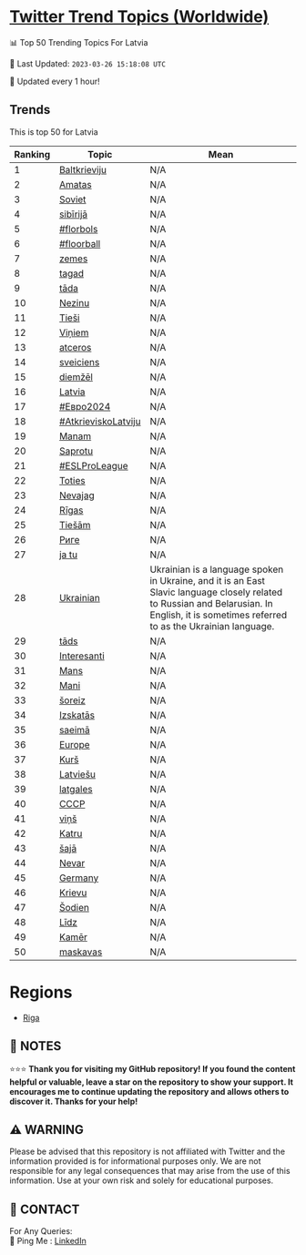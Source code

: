 [Twitter Trend Topics (Worldwide)](https://github.com/ErcinDedeoglu/Twitter-Trend-Topics)
==========


📊 Top 50 Trending Topics For Latvia

📆 Last Updated: `2023-03-26 15:18:08 UTC`

🔧 Updated every 1 hour!


## Trends

This is top 50 for Latvia

| Ranking | Topic | Mean |
| ------- | ------------ | ------------ |
| 1 | [Baltkrieviju](http://twitter.com/search?q=Baltkrieviju) | N/A |
| 2 | [Amatas](http://twitter.com/search?q=Amatas) | N/A |
| 3 | [Soviet](http://twitter.com/search?q=Soviet) | N/A |
| 4 | [sibīrijā](http://twitter.com/search?q=sib%c4%abrij%c4%81) | N/A |
| 5 | [#florbols](http://twitter.com/search?q=%23florbols) | N/A |
| 6 | [#floorball](http://twitter.com/search?q=%23floorball) | N/A |
| 7 | [zemes](http://twitter.com/search?q=zemes) | N/A |
| 8 | [tagad](http://twitter.com/search?q=tagad) | N/A |
| 9 | [tāda](http://twitter.com/search?q=t%c4%81da) | N/A |
| 10 | [Nezinu](http://twitter.com/search?q=Nezinu) | N/A |
| 11 | [Tieši](http://twitter.com/search?q=Tie%c5%a1i) | N/A |
| 12 | [Viņiem](http://twitter.com/search?q=Vi%c5%86iem) | N/A |
| 13 | [atceros](http://twitter.com/search?q=atceros) | N/A |
| 14 | [sveiciens](http://twitter.com/search?q=sveiciens) | N/A |
| 15 | [diemžēl](http://twitter.com/search?q=diem%c5%be%c4%93l) | N/A |
| 16 | [Latvia](http://twitter.com/search?q=Latvia) | N/A |
| 17 | [#Евро2024](http://twitter.com/search?q=%23%d0%95%d0%b2%d1%80%d0%be2024) | N/A |
| 18 | [#AtkrieviskoLatviju](http://twitter.com/search?q=%23AtkrieviskoLatviju) | N/A |
| 19 | [Manam](http://twitter.com/search?q=Manam) | N/A |
| 20 | [Saprotu](http://twitter.com/search?q=Saprotu) | N/A |
| 21 | [#ESLProLeague](http://twitter.com/search?q=%23ESLProLeague) | N/A |
| 22 | [Toties](http://twitter.com/search?q=Toties) | N/A |
| 23 | [Nevajag](http://twitter.com/search?q=Nevajag) | N/A |
| 24 | [Rīgas](http://twitter.com/search?q=R%c4%abgas) | N/A |
| 25 | [Tiešām](http://twitter.com/search?q=Tie%c5%a1%c4%81m) | N/A |
| 26 | [Риге](http://twitter.com/search?q=%d0%a0%d0%b8%d0%b3%d0%b5) | N/A |
| 27 | [ja tu](http://twitter.com/search?q=ja+tu) | N/A |
| 28 | [Ukrainian](http://twitter.com/search?q=Ukrainian) | Ukrainian is a language spoken in Ukraine, and it is an East Slavic language closely related to Russian and Belarusian. In English, it is sometimes referred to as the Ukrainian language. |
| 29 | [tāds](http://twitter.com/search?q=t%c4%81ds) | N/A |
| 30 | [Interesanti](http://twitter.com/search?q=Interesanti) | N/A |
| 31 | [Mans](http://twitter.com/search?q=Mans) | N/A |
| 32 | [Mani](http://twitter.com/search?q=Mani) | N/A |
| 33 | [šoreiz](http://twitter.com/search?q=%c5%a1oreiz) | N/A |
| 34 | [Izskatās](http://twitter.com/search?q=Izskat%c4%81s) | N/A |
| 35 | [saeimā](http://twitter.com/search?q=saeim%c4%81) | N/A |
| 36 | [Europe](http://twitter.com/search?q=Europe) | N/A |
| 37 | [Kurš](http://twitter.com/search?q=Kur%c5%a1) | N/A |
| 38 | [Latviešu](http://twitter.com/search?q=Latvie%c5%a1u) | N/A |
| 39 | [latgales](http://twitter.com/search?q=latgales) | N/A |
| 40 | [СССР](http://twitter.com/search?q=%d0%a1%d0%a1%d0%a1%d0%a0) | N/A |
| 41 | [viņš](http://twitter.com/search?q=vi%c5%86%c5%a1) | N/A |
| 42 | [Katru](http://twitter.com/search?q=Katru) | N/A |
| 43 | [šajā](http://twitter.com/search?q=%c5%a1aj%c4%81) | N/A |
| 44 | [Nevar](http://twitter.com/search?q=Nevar) | N/A |
| 45 | [Germany](http://twitter.com/search?q=Germany) | N/A |
| 46 | [Krievu](http://twitter.com/search?q=Krievu) | N/A |
| 47 | [Šodien](http://twitter.com/search?q=%c5%a0odien) | N/A |
| 48 | [Līdz](http://twitter.com/search?q=L%c4%abdz) | N/A |
| 49 | [Kamēr](http://twitter.com/search?q=Kam%c4%93r) | N/A |
| 50 | [maskavas](http://twitter.com/search?q=maskavas) | N/A |



# Regions

* [Riga](</Latvia/Riga.md>)



## 📝 NOTES

⭐⭐⭐ **Thank you for visiting my GitHub repository! If you found the content helpful or valuable, leave a star on the repository to show your support. It encourages me to continue updating the repository and allows others to discover it. Thanks for your help!**


## ⚠️ WARNING

Please be advised that this repository is not affiliated with Twitter and the information provided is for informational purposes only. We are not responsible for any legal consequences that may arise from the use of this information. Use at your own risk and solely for educational purposes.


## 📨 CONTACT

 For Any Queries:  
            🏓 Ping Me : [LinkedIn](https://www.linkedin.com/in/ercindedeoglu/)

